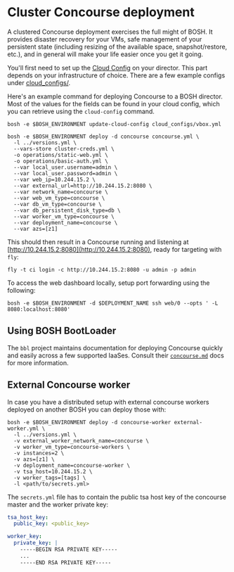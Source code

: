 # Cluster Concourse deployment

A clustered Concourse deployment exercises the full might of BOSH. It
provides disaster recovery for your VMs, safe management of your
persistent state (including resizing of the available space,
snapshot/restore, etc.), and in general will make your life easier once
you get it going.

You'll first need to set up the [Cloud
Config](http://bosh.io/docs/cloud-config.html) on your director. This part
depends on your infrastructure of choice. There are a few example configs under
[cloud_configs/](cloud_configs/).

Here's an example command for deploying Concourse to a BOSH director. Most of the
values for the fields can be found in your cloud config, which you can retrieve using
the `cloud-config` command.

```shell
bosh -e $BOSH_ENVIRONMENT update-cloud-config cloud_configs/vbox.yml

bosh -e $BOSH_ENVIRONMENT deploy -d concourse concourse.yml \
  -l ../versions.yml \
  --vars-store cluster-creds.yml \
  -o operations/static-web.yml \
  -o operations/basic-auth.yml \
  --var local_user.username=admin \
  --var local_user.password=admin \
  --var web_ip=10.244.15.2 \
  --var external_url=http://10.244.15.2:8080 \
  --var network_name=concourse \
  --var web_vm_type=concourse \
  --var db_vm_type=concourse \
  --var db_persistent_disk_type=db \
  --var worker_vm_type=concourse \
  --var deployment_name=concourse \
  --var azs=[z1]
```

This should then result in a Concourse running and listening at
[http://10.244.15.2:8080](http://10.244.15.2:8080), ready for targeting
with `fly`:

```shell
fly -t ci login -c http://10.244.15.2:8080 -u admin -p admin
```

To access the web dashboard locally, setup port forwarding using the following:

```shell
bosh -e $BOSH_ENVIRONMENT -d $DEPLOYMENT_NAME ssh web/0 --opts ' -L 8080:localhost:8080'
```

## Using BOSH BootLoader

The `bbl` project maintains documentation for deploying Concourse quickly and
easily across a few supported IaaSes. Consult their
[`concourse.md`](https://github.com/cloudfoundry/bosh-bootloader/blob/master/docs/concourse.md)
docs for more information.


## External Concourse worker

In case you have a distributed setup with external concourse workers deployed on another BOSH
you can deploy those with:
```shell
bosh -e $BOSH_ENVIRONMENT deploy -d concourse-worker external-worker.yml \
  -l ../versions.yml \
  -v external_worker_network_name=concourse \
  -v worker_vm_type=concourse-workers \
  -v instances=2 \
  -v azs=[z1] \
  -v deployment_name=concourse-worker \
  -v tsa_host=10.244.15.2 \
  -v worker_tags=[tags] \
  -l <path/to/secrets.yml>
```

The `secrets.yml` file has to contain the public tsa host key of the concourse master and the worker private
key:

```yaml
tsa_host_key:
  public_key: <public_key>

worker_key:
  private_key: |
    -----BEGIN RSA PRIVATE KEY-----
    ...
    -----END RSA PRIVATE KEY-----
```
